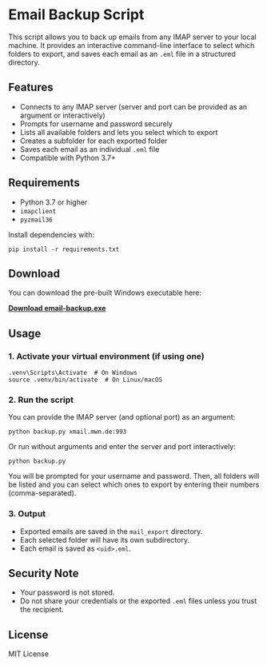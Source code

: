 # Email Backup Script

This script allows you to back up emails from any IMAP server to your local machine. It provides an interactive command-line interface to select which folders to export, and saves each email as an `.eml` file in a structured directory.

## Features
- Connects to any IMAP server (server and port can be provided as an argument or interactively)
- Prompts for username and password securely
- Lists all available folders and lets you select which to export
- Creates a subfolder for each exported folder
- Saves each email as an individual `.eml` file
- Compatible with Python 3.7+

## Requirements
- Python 3.7 or higher
- `imapclient`
- `pyzmail36`

Install dependencies with:

```
pip install -r requirements.txt
```


## Download

You can download the pre-built Windows executable here:

**[Download email-backup.exe](dist/email-backup.exe)**

## Usage

### 1. Activate your virtual environment (if using one)

```
.venv\Scripts\Activate  # On Windows
source .venv/bin/activate  # On Linux/macOS
```

### 2. Run the script

You can provide the IMAP server (and optional port) as an argument:

```
python backup.py xmail.mwn.de:993
```

Or run without arguments and enter the server and port interactively:

```
python backup.py
```

You will be prompted for your username and password. Then, all folders will be listed and you can select which ones to export by entering their numbers (comma-separated).

### 3. Output

- Exported emails are saved in the `mail_export` directory.
- Each selected folder will have its own subdirectory.
- Each email is saved as `<uid>.eml`.

## Security Note
- Your password is not stored.
- Do not share your credentials or the exported `.eml` files unless you trust the recipient.

## License
MIT License
